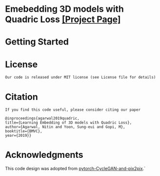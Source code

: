 # Emebedding 3D models with Quadric Loss [[Project Page]](tbd) <br>



# Getting Started

      
# License
    Our code is released under MIT license (see License file for details)

# Citation
    If you find this code useful, please consider citing our paper
```
@inproceedings{agarwal2019quadric,
title={Learning Embedding of 3D models with Quadric Loss},
author={Agarwal, Nitin and Yoon, Sung-eui and Gopi, M},
booktitle={BMVC},
year={2019}}
```

# Acknowledgments
This code design was adopted from
[pytorch-CycleGAN-and-pix2pix](https://github.com/junyanz/pytorch-CycleGAN-and-pix2pix).`
